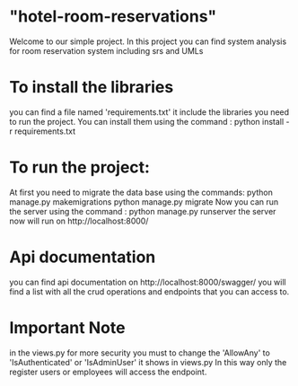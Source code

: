 # "hotel-room-reservations" 
Welcome to our simple project.
In this project you can find system analysis for room reservation system including srs and UMLs
# To install the libraries 
you can find a file named 'requirements.txt' it include the libraries you need to run the project.
You can install them using the command :
python install -r requirements.txt
# To run the project:
At first you need to migrate the data base using the commands:
python manage.py makemigrations
python manage.py migrate
Now you can run the server using the command :
python manage.py runserver
the server now will run on http://localhost:8000/
# Api documentation 
you can find api documentation on http://localhost:8000/swagger/
you will find a list with all the crud operations and endpoints that you can access to.

# Important Note 
in the views.py for more security you must to change the 'AllowAny' to 'IsAuthenticated'  or 'IsAdminUser' it shows in views.py
In this way only the register users or employees will access the endpoint.



